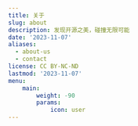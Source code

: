 ```yaml
---
title: 关于
slug: about
description: 发现开源之美，碰撞无限可能
date: '2023-11-07'
aliases:
  - about-us
  - contact
license: CC BY-NC-ND
lastmod: '2023-11-07'
menu:
    main:
        weight: -90
        params:
            icon: user
---
```

